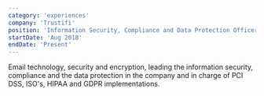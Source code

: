 ```yaml
---
category: 'experiences'
company: 'Trustifi'
position: 'Information Security, Compliance and Data Protection Officer'
startDate: 'Aug 2018'
endDate: 'Present'
---
```


Email technology, security and encryption, leading the information security, compliance and the data protection in the company and in charge of PCI DSS, ISO's, HIPAA and GDPR implementations.
